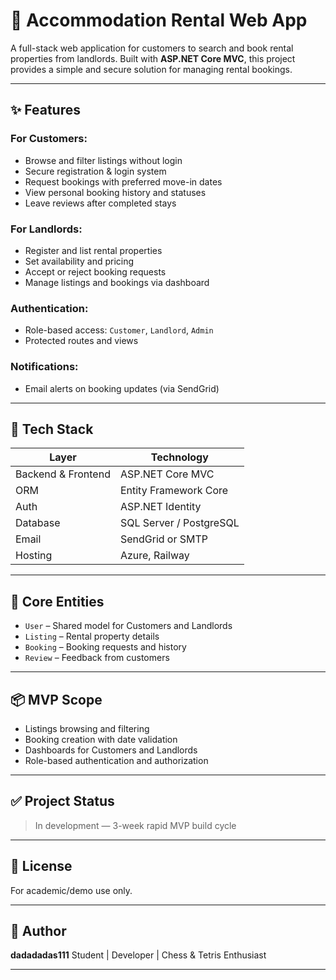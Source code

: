 # 🏡 Accommodation Rental Web App

A full-stack web application for customers to search and book rental properties from landlords. Built with **ASP.NET Core MVC**, this project provides a simple and secure solution for managing rental bookings.

---

## ✨ Features

### For Customers:

* Browse and filter listings without login
* Secure registration & login system
* Request bookings with preferred move-in dates
* View personal booking history and statuses
* Leave reviews after completed stays

### For Landlords:

* Register and list rental properties
* Set availability and pricing
* Accept or reject booking requests
* Manage listings and bookings via dashboard

### Authentication:

* Role-based access: `Customer`, `Landlord`, `Admin`
* Protected routes and views

### Notifications:

* Email alerts on booking updates (via SendGrid)

---

## 🧱 Tech Stack

| Layer              | Technology              |
| ------------------ | ----------------------- |
| Backend & Frontend | ASP.NET Core MVC        |
| ORM                | Entity Framework Core   |
| Auth               | ASP.NET Identity        |
| Database           | SQL Server / PostgreSQL |
| Email              | SendGrid or SMTP        |
| Hosting            | Azure, Railway          |

---

## 📐 Core Entities

* `User` – Shared model for Customers and Landlords
* `Listing` – Rental property details
* `Booking` – Booking requests and history
* `Review` – Feedback from customers

---

## 📦 MVP Scope

* Listings browsing and filtering
* Booking creation with date validation
* Dashboards for Customers and Landlords
* Role-based authentication and authorization

---

## ✅ Project Status

> In development — 3-week rapid MVP build cycle

---

## 📄 License

For academic/demo use only.

---

## 🙋 Author

**dadadadas111**
Student | Developer | Chess & Tetris Enthusiast

---
